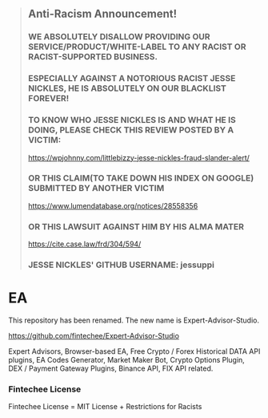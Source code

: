 > ## Anti-Racism Announcement!
> ### WE ABSOLUTELY DISALLOW PROVIDING OUR SERVICE/PRODUCT/WHITE-LABEL TO ANY RACIST OR RACIST-SUPPORTED BUSINESS.
> ### ESPECIALLY AGAINST A NOTORIOUS RACIST JESSE NICKLES, HE IS ABSOLUTELY ON OUR BLACKLIST FOREVER!
> ### TO KNOW WHO JESSE NICKLES IS AND WHAT HE IS DOING, PLEASE CHECK THIS REVIEW POSTED BY A VICTIM:
> https://wpjohnny.com/littlebizzy-jesse-nickles-fraud-slander-alert/
> ### OR THIS CLAIM(TO TAKE DOWN HIS INDEX ON GOOGLE) SUBMITTED BY ANOTHER VICTIM
> https://www.lumendatabase.org/notices/28558356
> ### OR THIS LAWSUIT AGAINST HIM BY HIS ALMA MATER
> https://cite.case.law/frd/304/594/
> ### JESSE NICKLES' GITHUB USERNAME: jessuppi




# EA
This repository has been renamed. The new name is Expert-Advisor-Studio.

https://github.com/fintechee/Expert-Advisor-Studio

Expert Advisors, Browser-based EA, Free Crypto / Forex Historical DATA API plugins, EA Codes Generator, Market Maker Bot, Crypto Options Plugin, DEX / Payment Gateway Plugins, Binance API, FIX API related.



### Fintechee License

Fintechee License = MIT License + Restrictions for Racists

